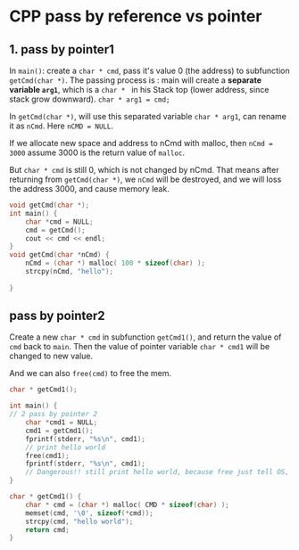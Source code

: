 # CPP pass by reference vs pointer

## 1. pass by pointer1
In `main()`: create a `char * cmd`, pass it's value 0 (the address) to subfunction `getCmd(char *)`. The passing process is : main will create a **separate variable `arg1`**, which is a  `char * ` in his Stack top (lower address, since stack grow downward). 
`char * arg1 = cmd;` 

In `getCmd(char *)`, will use this separated variable `char * arg1`, can rename it as `nCmd`. Here `nCMD = NULL`.

If we allocate new space and address to nCmd with malloc, then `nCmd = 3000` assume 3000 is the return value of `malloc`.

But `char * cmd` is still 0, which is not changed by nCmd. That means after returning from `getCmd(char *)`, we `nCmd` will be destroyed, and we will loss the address 3000, and cause memory leak.
 

```c
void getCmd(char *);
int main() {
    char *cmd = NULL;
    cmd = getCmd();
    cout << cmd << endl;
}
void getCmd(char *nCmd) {
	nCmd = (char *) malloc( 100 * sizeof(char) );
	strcpy(nCmd, "hello");
	
}
```
## pass by pointer2

Create a new `char * cmd` in subfunction `getCmd1()`, and return the value of `cmd` back to `main`. Then the value of pointer variable `char * cmd1` will be changed to new value.

And we can also `free(cmd)` to free the mem.

```c
char * getCmd1();

int main() {
// 2 pass by pointer 2
    char *cmd1 = NULL;
    cmd1 = getCmd1();
    fprintf(stderr, "%s\n", cmd1);
    // print hello world
    free(cmd1);
    fprintf(stderr, "%s\n", cmd1);
    // Dangerous!! still print hello world, because free just tell OS, we will not use that mem, but OS might not delete the content start from this addrss.
}

char * getCmd1() {
    char * cmd = (char *) malloc( CMD * sizeof(char) );
    memset(cmd, '\0', sizeof(*cmd));
    strcpy(cmd, "hello world");
    return cmd;
}
```